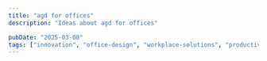 ```yaml
---
title: "agd for offices"
description: "Ideas about agd for offices"

pubDate: "2025-03-08"
tags: ["innovation", "office-design", "workplace-solutions", "productivity", "technology", "modernization"]
---
```


